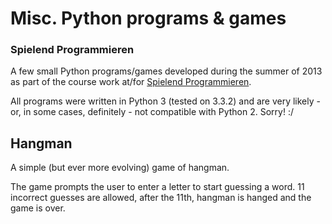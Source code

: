 # Misc. Python programs & games
### Spielend Programmieren

A few small Python programs/games developed during the summer of 2013 as part of the course work at/for [Spielend Programmieren](http://www.spielend-programmieren.at).

All programs were written in Python 3 (tested on 3.3.2) and are very likely - or, in some cases, definitely - not compatible with Python 2. Sorry! :/


## Hangman
A simple (but ever more evolving) game of hangman.

The game prompts the user to enter a letter to start guessing a word.
11 incorrect guesses are allowed, after the 11th, hangman is hanged and the game is over.
